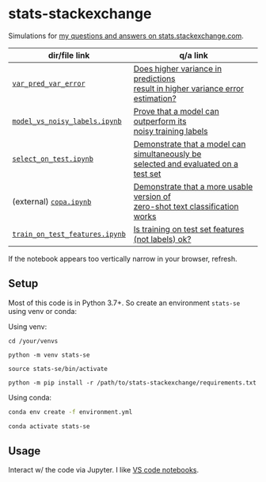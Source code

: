 # stats-stackexchange
Simulations for [my questions and answers on stats.stackexchange.com](https://stats.stackexchange.com/users/337906/chicxulub).


| dir/file link                                                                                                           | q/a link                                                                                                                                   |
|-------------------------------------------------------------------------------------------------------------------------|--------------------------------------------------------------------------------------------------------------------------------------------|
| [`var_pred_var_error`](https://github.com/kddubey/stats-stackexchange/tree/main/var_pred_var_error)                     | [Does higher variance in predictions <br>result in higher variance error estimation?](https://stats.stackexchange.com/q/568492/337906)     |
| [`model_vs_noisy_labels.ipynb`](https://github.com/kddubey/stats-stackexchange/blob/main/model_vs_noisy_labels.ipynb)   | [Prove that a model can outperform its <br>noisy training labels](https://stats.stackexchange.com/a/580894/337906)                         |
| [`select_on_test.ipynb`](https://github.com/kddubey/stats-stackexchange/blob/main/select_on_test.ipynb)                 | [Demonstrate that a model can simultaneously be <br>selected and evaluated on a test set](https://stats.stackexchange.com/a/570680/337906) |
| (external) [`copa.ipynb`](https://github.com/kddubey/cappr/blob/main/demos/copa.ipynb)                                  | [Demonstrate that a more usable version of <br>zero-shot text classification works](https://stats.stackexchange.com/q/601159/337906)       |
| [`train_on_test_features.ipynb`](https://github.com/kddubey/stats-stackexchange/blob/main/train_on_test_features.ipynb) | [Is training on test set features (not labels) ok?](https://stats.stackexchange.com/q/611877/337906)                                       |

If the notebook appears too vertically narrow in your browser, refresh.

## Setup

Most of this code is in Python 3.7+. So create an environment `stats-se` using venv
or conda:

Using venv:

```
cd /your/venvs

python -m venv stats-se

source stats-se/bin/activate

python -m pip install -r /path/to/stats-stackexchange/requirements.txt
```

Using conda:

```bash
conda env create -f environment.yml

conda activate stats-se
```

## Usage

Interact w/ the code via Jupyter. I like [VS code notebooks](https://code.visualstudio.com/docs/datascience/jupyter-notebooks).
